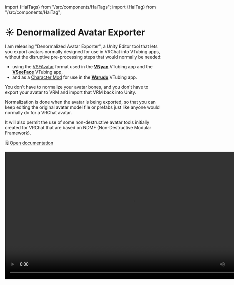 ﻿import {HaiTags} from "/src/components/HaiTags";
import {HaiTag} from "/src/components/HaiTag";

# ☀️ Denormalized Avatar Exporter

<HaiTags>
<HaiTag compatibleWithVNyan={true} compatibleWithWarudo={true} compatibleWithVSeeFace={true} />
</HaiTags>

I am releasing "Denormalized Avatar Exporter", a Unity Editor tool that lets you export avatars normally designed for use in VRChat into VTubing apps, without the disruptive pre-processing steps that would normally be needed:
- using the [VSFAvatar](https://www.vseeface.icu/#vsfavatar) format used in the **[VNyan](https://suvidriel.itch.io/vnyan)** VTubing app and the **[VSeeFace](https://www.vseeface.icu/)** VTubing app,
- and as a [Character Mod](https://docs.warudo.app/docs/modding/character-mod) for use in the **[Warudo](https://warudo.app/)** VTubing app.

You don't have to normalize your avatar bones, and you don't have to export your avatar to VRM and import that VRM back into Unity.

Normalization is done when the avatar is being exported, so that you can keep editing the original avatar model file or prefabs just like anyone
would normally do for a VRChat avatar.

It will also permit the use of some non-destructive avatar tools initially created for VRChat that are based on NDMF (Non-Destructive Modular Framework).

🗒️ [Open documentation](/docs/products/denormalized-avatar-exporter)

<video controls width="816">
    <source src={require('/docs/products/img/denormalized-avatar-exporter/denormalized-f.mp4').default}/>
</video>

